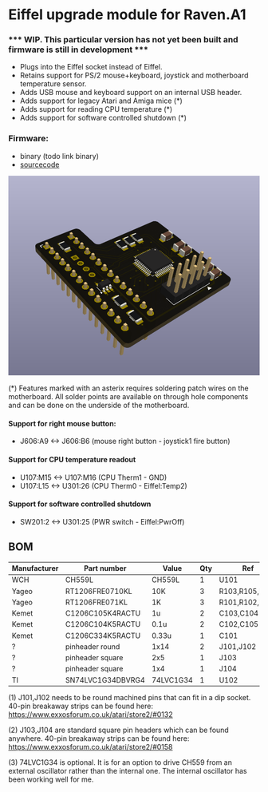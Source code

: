 
# Eiffel upgrade module for Raven.A1
### *** WIP. This particular version has not yet been built and firmware is still in development ***

- Plugs into the Eiffel socket instead of Eiffel.
- Retains support for PS/2 mouse+keyboard, joystick and motherboard temperature sensor.
- Adds USB mouse and keyboard support on an internal USB header.
- Adds support for legacy Atari and Amiga mice (*)
- Adds support for reading CPU temperature (*)
- Adds support for software controlled shutdown (*)

### Firmware:
* binary (todo link binary)
* [sourcecode](../../../../fw/ckbd/) 


![Alt text](ckbd.png?raw=true "")

(*) Features marked with an asterix requires soldering patch wires on the motherboard.
All solder points are available on through hole components and can be done on the underside of the motherboard.

#### Support for right mouse button:
- J606:A9  <-> J606:B6 (mouse right button - joystick1 fire button)
#### Support for CPU temperature readout
- U107:M15 <-> U107:M16 (CPU Therm1 - GND)
- U107:L15 <-> U301:26 (CPU Therm0 - Eiffel:Temp2)
#### Support for software controlled shutdown
- SW201:2 <-> U301:25 (PWR switch - Eiffel:PwrOff)




## BOM

| Manufacturer  | Part number       | Value     | Qty | Ref               | Note |
|---------------|-------------------|-----------|-----|-------------------|------|
| WCH           | CH559L            | CH559L    | 1   | U101              |      |
| Yageo         | RT1206FRE0710KL   | 10K       | 3   | R103,R105,R106    |      |
| Yageo         | RT1206FRE071KL    | 1K        | 3   | R101,R102,R104    |      |
| Kemet         | C1206C105K4RACTU  | 1u        | 2   | C103,C104         |      |
| Kemet         | C1206C104K5RACTU  | 0.1u      | 2   | C102,C105         |      |
| Kemet         | C1206C334K5RACTU  | 0.33u     | 1   | C101              |      |
| ?             | pinheader round   | 1x14      | 2   | J101,J102         | (1)  |
| ?             | pinheader square  | 2x5       | 1   | J103              | (2)  |
| ?             | pinheader square  | 1x4       | 1   | J104              | (2)  |
| TI            | SN74LVC1G34DBVRG4 | 74LVC1G34 | 1   | U102              | (3)  |


(1) J101,J102 needs to be round machined pins that can fit in a dip socket.
40-pin breakaway strips can be found here:
https://www.exxosforum.co.uk/atari/store2/#0132

(2) J103,J104 are standard square pin headers which can be found anywhere.
40-pin breakaway strips can be found here:
https://www.exxosforum.co.uk/atari/store2/#0158

(3) 74LVC1G34 is optional.
It is for an option to drive CH559 from an external oscillator rather than the internal one.
The internal oscillator has been working well for me.


